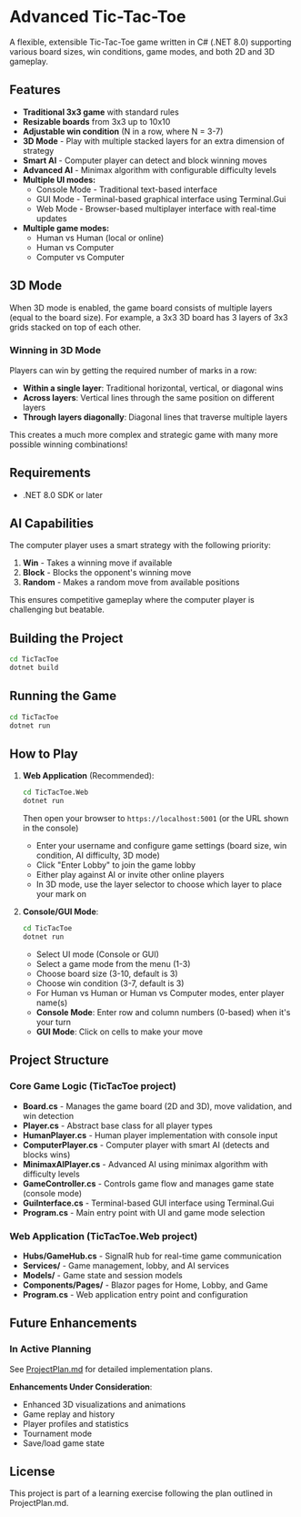 # Advanced Tic-Tac-Toe

A flexible, extensible Tic-Tac-Toe game written in C# (.NET 8.0) supporting various board sizes, win conditions, game modes, and both 2D and 3D gameplay.

## Features

- **Traditional 3x3 game** with standard rules
- **Resizable boards** from 3x3 up to 10x10
- **Adjustable win condition** (N in a row, where N = 3-7)
- **3D Mode** - Play with multiple stacked layers for an extra dimension of strategy
- **Smart AI** - Computer player can detect and block winning moves
- **Advanced AI** - Minimax algorithm with configurable difficulty levels
- **Multiple UI modes:**
  - Console Mode - Traditional text-based interface
  - GUI Mode - Terminal-based graphical interface using Terminal.Gui
  - Web Mode - Browser-based multiplayer interface with real-time updates
- **Multiple game modes:**
  - Human vs Human (local or online)
  - Human vs Computer
  - Computer vs Computer

## 3D Mode

When 3D mode is enabled, the game board consists of multiple layers (equal to the board size). For example, a 3x3 3D board has 3 layers of 3x3 grids stacked on top of each other.

### Winning in 3D Mode

Players can win by getting the required number of marks in a row:
- **Within a single layer**: Traditional horizontal, vertical, or diagonal wins
- **Across layers**: Vertical lines through the same position on different layers
- **Through layers diagonally**: Diagonal lines that traverse multiple layers

This creates a much more complex and strategic game with many more possible winning combinations!

## Requirements

- .NET 8.0 SDK or later

## AI Capabilities

The computer player uses a smart strategy with the following priority:
1. **Win** - Takes a winning move if available
2. **Block** - Blocks the opponent's winning move
3. **Random** - Makes a random move from available positions

This ensures competitive gameplay where the computer player is challenging but beatable.

## Building the Project

```bash
cd TicTacToe
dotnet build
```

## Running the Game

```bash
cd TicTacToe
dotnet run
```

## How to Play

1. **Web Application** (Recommended):
   ```bash
   cd TicTacToe.Web
   dotnet run
   ```
   Then open your browser to `https://localhost:5001` (or the URL shown in the console)
   - Enter your username and configure game settings (board size, win condition, AI difficulty, 3D mode)
   - Click "Enter Lobby" to join the game lobby
   - Either play against AI or invite other online players
   - In 3D mode, use the layer selector to choose which layer to place your mark on

2. **Console/GUI Mode**:
   ```bash
   cd TicTacToe
   dotnet run
   ```
   - Select UI mode (Console or GUI)
   - Select a game mode from the menu (1-3)
   - Choose board size (3-10, default is 3)
   - Choose win condition (3-7, default is 3)
   - For Human vs Human or Human vs Computer modes, enter player name(s)
   - **Console Mode**: Enter row and column numbers (0-based) when it's your turn
   - **GUI Mode**: Click on cells to make your move

## Project Structure

### Core Game Logic (TicTacToe project)
- **Board.cs** - Manages the game board (2D and 3D), move validation, and win detection
- **Player.cs** - Abstract base class for all player types
- **HumanPlayer.cs** - Human player implementation with console input
- **ComputerPlayer.cs** - Computer player with smart AI (detects and blocks wins)
- **MinimaxAIPlayer.cs** - Advanced AI using minimax algorithm with difficulty levels
- **GameController.cs** - Controls game flow and manages game state (console mode)
- **GuiInterface.cs** - Terminal-based GUI interface using Terminal.Gui
- **Program.cs** - Main entry point with UI and game mode selection

### Web Application (TicTacToe.Web project)
- **Hubs/GameHub.cs** - SignalR hub for real-time game communication
- **Services/** - Game management, lobby, and AI services
- **Models/** - Game state and session models
- **Components/Pages/** - Blazor pages for Home, Lobby, and Game
- **Program.cs** - Web application entry point and configuration

## Future Enhancements

### In Active Planning
See [ProjectPlan.md](ProjectPlan.md) for detailed implementation plans.

**Enhancements Under Consideration**:
- Enhanced 3D visualizations and animations
- Game replay and history
- Player profiles and statistics
- Tournament mode
- Save/load game state

## License

This project is part of a learning exercise following the plan outlined in ProjectPlan.md.
